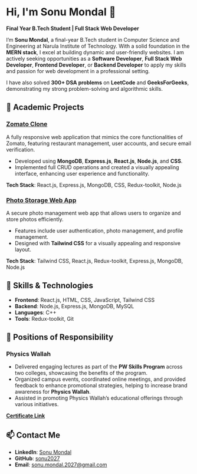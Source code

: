 # Hi, I'm Sonu Mondal 👋

**Final Year B.Tech Student | Full Stack Web Developer**

I’m **Sonu Mondal**, a final-year B.Tech student in Computer Science and Engineering at Narula Institute of Technology. With a solid foundation in the **MERN stack**, I excel at building dynamic and user-friendly websites. I am actively seeking opportunities as a **Software Developer**, **Full Stack Web Developer**, **Frontend Developer**, or **Backend Developer** to apply my skills and passion for web development in a professional setting.

I have also solved **300+ DSA problems** on **LeetCode** and **GeeksForGeeks**, demonstrating my strong problem-solving and algorithmic skills.

## 🌟 Academic Projects

### [Zomato Clone](https://github.com/sonu2027/Zomato-Clone)
A fully responsive web application that mimics the core functionalities of Zomato, featuring restaurant management, user accounts, and secure email verification.  
- Developed using **MongoDB**, **Express.js**, **React.js**, **Node.js**, and **CSS**.
- Implemented full CRUD operations and created a visually appealing interface, enhancing user experience and functionality.

**Tech Stack**: React.js, Express.js, MongoDB, CSS, Redux-toolkit, Node.js

### [Photo Storage Web App](https://github.com/sonu2027/Photo-Gallery)
A secure photo management web app that allows users to organize and store photos efficiently.  
- Features include user authentication, photo management, and profile management.
- Designed with **Tailwind CSS** for a visually appealing and responsive layout.

**Tech Stack**: Tailwind CSS, React.js, Redux-toolkit, Express.js, MongoDB, Node.js

## 🚀 Skills & Technologies
- **Frontend**: React.js, HTML, CSS, JavaScript, Tailwind CSS
- **Backend**: Node.js, Express.js, MongoDB, MySQL
- **Languages**: C++
- **Tools**: Redux-toolkit, Git

## 👔 Positions of Responsibility

### Physics Wallah
- Delivered engaging lectures as part of the **PW Skills Program** across two colleges, showcasing the benefits of the program.
- Organized campus events, coordinated online meetings, and provided feedback to enhance promotional strategies, helping to increase brand awareness for **Physics Wallah**.
- Assisted in promoting Physics Wallah’s educational offerings through various initiatives.

**[Certificate Link](https://drive.google.com/file/d/17Soq62R8gSDiLcKAW4DWyjnF8IkD-OQb/view)**

## 📫 Contact Me

- **LinkedIn**: [Sonu Mondal](https://www.linkedin.com/in/sonu-mondal)
- **GitHub**: [sonu2027](https://github.com/sonu2027)
- **Email**: sonu.mondal.2027@gmail.com
